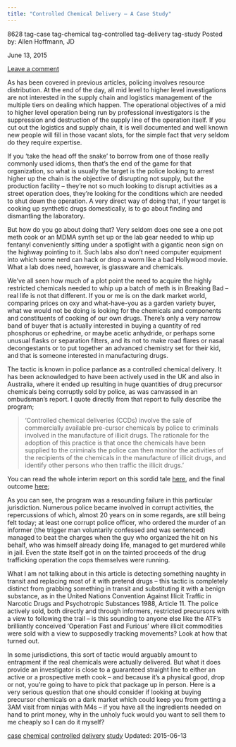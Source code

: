 ```yaml
---
title: "Controlled Chemical Delivery – A Case Study"
---
```


8628  tag-case tag-chemical tag-controlled tag-delivery tag-study
Posted by: Allen Hoffmann, JD

<span>June 13, 2015</span>
    
<span><a href="/2015/06/13/controlled-chemical-delivery-a-case-study/#respond">Leave a comment</a></span>
</p>

<p>As has been covered in previous articles, policing involves resource distribution. At the end of the day, all mid level to higher level investigations are not interested in the supply chain and logistics management of the multiple tiers on dealing which happen. The operational objectives of a mid to higher level operation being run by professional investigators is the suppression and destruction of the supply line of the operation itself. If you cut out the logistics and supply chain, it is well documented and well known new people will fill in those vacant slots, for the simple fact that very seldom do they require expertise.</p>
<p>If you ‘take the head off the snake’ to borrow from one of those really commonly used idioms, then that&#8217;s the end of the game for that organization, so what is usually the target is the police looking to arrest higher up the chain is the objective of disrupting not supply, but the production facility – they’re not so much looking to disrupt activities as a street operation does, they&#8217;re looking for the conditions which are needed to shut down the operation. A very direct way of doing that, if your target is cooking up synthetic drugs domestically, is to go about finding and dismantling the laboratory.</p>
<p>But how do you go about doing that? Very seldom does one see a one pot meth cook or an MDMA synth set up or the lab gear needed to whip up fentanyl conveniently sitting under a spotlight with a gigantic neon sign on the highway pointing to it. Such labs also don’t need computer equipment into which some nerd can hack or drop a worm like a bad Hollywood movie. What a lab does need, however, is glassware and chemicals.</p>
<p>We’ve all seen how much of a plot point the need to acquire the highly restricted chemicals needed to whip up a batch of meth is in Breaking Bad – real life is not that different. If you or me is on the dark market world, comparing prices on oxy and what-have-you as a garden variety buyer, what we would not be doing is looking for the chemicals and components and constituents of cooking of our own drugs. There&#8217;s only a very narrow band of buyer that is actually interested in buying a quantity of red phosphorus or ephedrine, or maybe acetic anhydride, or perhaps some unusual flasks or separation filters, and its not to make road flares or nasal decongestants or to put together an advanced chemistry set for their kid, and that is someone interested in manufacturing drugs.</p>
<p>The tactic is known in police parlance as a controlled chemical delivery. It has been acknowledged to have been actively used in the UK and also in Australia, where it ended up resulting in huge quantities of drug precursor chemicals being corruptly sold by police, as was canvassed in an ombudsman’s report. I quote directly from that report to fully describe the program;</p>
<blockquote><p>‘Controlled chemical deliveries (CCDs) involve the sale of commercially available pre-cursor chemicals by police to criminals involved in the manufacture of illicit drugs. The rationale for the adoption of this practice is that once the chemicals have been supplied to the criminals the police can then monitor the activities of the recipients of the chemicals in the manufacture of illicit drugs, and identify other persons who then traffic the illicit drugs.’</p></blockquote>
<p>You can read the whole interim report on this sordid tale <a href="https://www.ombudsman.vic.gov.au/getattachment/7e2feb45-8e63-49c4-9222-9e532a0317cf">here</a>, and the final outcome <a href="http://www.ibac.vic.gov.au/docs/default-source/opi-parliamentary-reports/ceja-task-force---drug-related-corruption---july-2007.pdf?sfvrsn=4">here</a>;</p>
<p>As you can see, the program was a resounding failure in this particular jurisdiction. Numerous police became involved in corrupt activities, the repercussions of which, almost 20 years on in some regards, are still being felt today; at least one corrupt police officer, who ordered the murder of an informer (the trigger man voluntarily confessed and was sentenced) managed to beat the charges when the guy who organized the hit on his behalf, who was himself already doing life, managed to get murdered while in jail. Even the state itself got in on the tainted proceeds of the drug trafficking operation the cops themselves were running.</p>
<p>What I am not talking about in this article is detecting something naughty in transit and replacing most of it with pretend drugs &#8211; this tactic is completely distinct from grabbing something in transit and substituting it with a benign substance, as in the United Nations Convention Against Illicit Traffic in Narcotic Drugs and Psychotropic Substances 1988, Article 11. The police actively sold, both directly and through informers, restricted precursors with a view to following the trail – is this sounding to anyone else like the ATF’s brilliantly conceived ‘Operation Fast and Furious’ where illicit commodities were sold with a view to supposedly tracking movements? Look at how that turned out.</p>
<p>In some jurisdictions, this sort of tactic would arguably amount to entrapment if the real chemicals were actually delivered. But what it does provide an investigator is close to a guaranteed straight line to either an active or a prospective meth cook – and because it’s a physical good, drop or not, you’re going to have to pick that package up in person. Here is a very serious question that one should consider if looking at buying precursor chemicals on a dark market which could keep you from getting a 3AM visit from ninjas with M4s – if you have all the ingredients needed on hand to print money, why in the unholy fuck would you want to sell them to me cheaply so I can do it myself?</p>
</div>
<a href="/tag/case/" rel="tag">case</a> <a href="/tag/chemical/" rel="tag">chemical</a> <a href="/tag/controlled/" rel="tag">controlled</a> <a href="/tag/delivery/" rel="tag">delivery</a> <a href="/tag/study/" rel="tag">study</a></span> 
Updated: 2015-06-13

    
